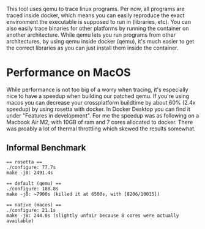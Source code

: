 This tool uses qemu to trace linux programs. Per now, all programs are traced
inside docker, which means you can easily reproduce the exact environment the
executable is supposed to run in (libraries, etc). You can also easily trace
binaries for other platforms by running the container on another architecture.
While qemu lets you run programs from other architectures, by using qemu inside
docker (qemu), it's much easier to get the correct libraries as you can just
install them inside the container.

# Performance on MacOS
While performance is not too big of a worry when tracing, it's especially nice
to have a speedup when building our patched qemu. If you're using macos you can
decrease your crossplatform buildtime by about 60% (2.4x speedup) by using
rosetta with docker. In Docker Desktop you can find it under "Features in
development". For me the speedup was as following on a Macbook Air M2, with
10GB of ram and 7 cores allocated to docker. There was proably a lot of thermal
throttling which skewed the results somewhat.

## Informal Benchmark
```
== rosetta ==
./configure: 77.7s
make -j8: 2491.4s

== default (qemu) ==
./configure: 188.8s
make -j8: ~7900s (killed it at 6500s, with [8206/10015])

== native (macos) ==
./configure: 21.1s
make -j8: 244.0s (slightly unfair because 8 cores were actually available)
```